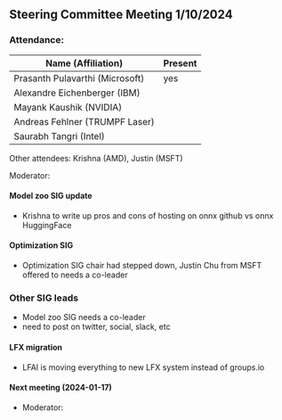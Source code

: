 ## Steering Committee Meeting 1/10/2024

### Attendance:

| Name (Affiliation)              | Present  |
| ------------------------------- | -------- |
| Prasanth Pulavarthi (Microsoft) | yes |
| Alexandre Eichenberger (IBM)    |  |
| Mayank Kaushik (NVIDIA)         |  |
| Andreas Fehlner (TRUMPF Laser)  |  |
| Saurabh Tangri (Intel)          |  |

Other attendees: Krishna (AMD), Justin (MSFT)

Moderator: 

#### Model zoo SIG update
- Krishna to write up pros and cons of hosting on onnx github vs onnx HuggingFace

#### Optimization SIG
- Optimization SIG chair had stepped down, Justin Chu from MSFT offered to needs a co-leader

### Other SIG leads
- Model zoo SIG needs a co-leader
- need to post on twitter, social, slack, etc

#### LFX migration
- LFAI is moving everything to new LFX system instead of groups.io
   
#### Next meeting (2024-01-17) 
 - Moderator: 
